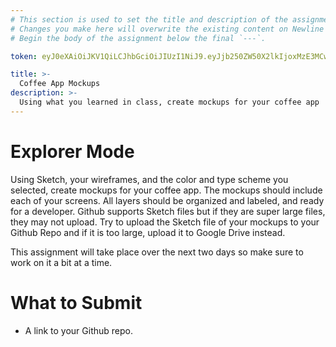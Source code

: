 ```yaml
---
# This section is used to set the title and description of the assignment on Newline. Do not edit `token`.
# Changes you make here will overwrite the existing content on Newline when synced via Github.
# Begin the body of the assignment below the final `---`.

token: eyJ0eXAiOiJKV1QiLCJhbGciOiJIUzI1NiJ9.eyJjb250ZW50X2lkIjoxMzE3MCwiY29udGVudF90eXBlIjoiQXNzaWdubWVudCJ9.k-wqvHGV-MbHe2YRO8NC5XEGrHoaDUgboKPR5uSnvcs

title: >-
  Coffee App Mockups 
description: >-
  Using what you learned in class, create mockups for your coffee app
---
```

# Explorer Mode
Using Sketch, your wireframes, and the color and type scheme you selected, create mockups for your coffee app. The mockups should include each of your screens. All layers should be organized and labeled, and ready for a developer. Github supports Sketch files but if they are super large files, they may not upload. Try to upload the Sketch file of your mockups to your Github Repo and if it is too large, upload it to Google Drive instead.

This assignment will take place over the next two days so make sure to work on it a bit at a time.   

# What to Submit
- A link to your Github repo.



